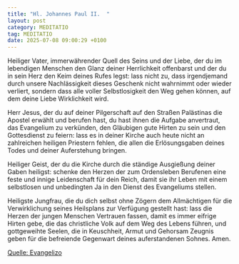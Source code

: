 ```yaml
---
title: "Hl. Johannes Paul II.  "
layout: post
category: MEDITATIO
tag: MEDITATIO
date: 2025-07-08 09:00:29 +0100
---
```

Heiliger Vater, immerwährender Quell des Seins und der Liebe, 
der du im lebendigen Menschen den Glanz deiner Herrlichkeit offenbarst 
und der du in sein Herz den Keim deines Rufes legst: 
lass nicht zu, dass irgendjemand durch unsere Nachlässigkeit 
dieses Geschenk nicht wahrnimmt oder wieder verliert, 
sondern dass alle voller Selbstlosigkeit den Weg gehen können, 
auf dem deine Liebe Wirklichkeit wird.<!--more--> 

Herr Jesus, der du auf deiner Pilgerschaft auf den Straßen Palästinas 
die Apostel erwählt und berufen hast, 
du hast ihnen die Aufgabe anvertraut, das Evangelium zu verkünden, 
den Gläubigen gute Hirten zu sein und den Gottesdienst zu feiern: 
lass es in deiner Kirche auch heute nicht an zahlreichen heiligen Priestern fehlen, 
die allen die Erlösungsgaben deines Todes und deiner Auferstehung bringen.

Heiliger Geist, der du die Kirche durch die ständige Ausgießung deiner Gaben heiligst: 
schenke den Herzen der zum Ordensleben Berufenen 
eine feste und innige Leidenschaft für dein Reich, 
damit sie ihr Leben mit einem selbstlosen und unbedingten Ja 
in den Dienst des Evangeliums stellen.

Heiligste Jungfrau, die du dich selbst ohne Zögern 
dem Allmächtigen für die Verwirklichung seines Heilsplans zur Verfügung gestellt hast: 
lass die Herzen der jungen Menschen Vertrauen fassen, 
damit es immer eifrige Hirten gebe, 
die das christliche Volk auf dem Weg des Lebens führen, 
und gottgeweihte Seelen, die in Keuschheit, Armut und Gehorsam 
Zeugnis geben für die befreiende Gegenwart deines auferstandenen Sohnes.
Amen.

[Quelle: Evangelizo](https://evangeliumtagfuertag.org/DE/gospel)